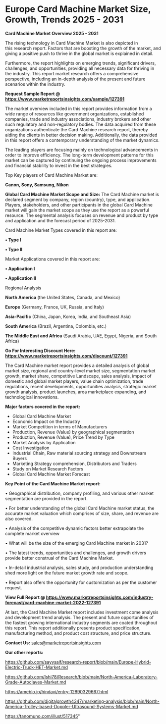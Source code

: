 # Europe Card Machine Market Size, Growth, Trends 2025 - 2031

<Strong> Card Machine Market Overview 2025 - 2031</strong>

The rising technology in Card Machine Market is also depicted in this research report. Factors that are boosting the growth of the market, and giving a positive push to thrive in the global market is explained in detail.

Furthermore, the report highlights on emerging trends, significant drivers, challenges, and opportunities, providing all necessary data for thriving in the industry. This report market research offers a comprehensive perspective, including an in-depth analysis of the present and future scenarios within the industry.

<strong>Request Sample Report @ <a href=https://www.marketreportsinsights.com/sample/127391>https://www.marketreportsinsights.com/sample/127391</a></strong>

The market overview included in this report provides information from a wide range of resources like government organizations, established companies, trade and industry associations, industry brokers and other such regulatory and non-regulatory bodies. The data acquired from these organizations authenticate the Card Machine research report, thereby aiding the clients in better decision making. Additionally, the data provided in this report offers a contemporary understanding of the market dynamics.

The leading players are focusing mainly on technological advancements in order to improve efficiency. The long-term development patterns for this market can be captured by continuing the ongoing process improvements and financial stability to invest in the best strategies.

Top Key players of Card Machine Market are:

<strong>Canon, Sony, Samsung, Nikon</strong>

<strong><b>Global Card Machine Market Scope and Size:</b></strong>
The Card Machine market is declared segment by company, region (country), type, and application. Players, stakeholders, and other participants in the global Card Machine market will gain the market scope as they use the report as a powerful resource. The segmental analysis focuses on revenue and product by type and application and the forecast period of 2025-2031.

Card Machine Market Types covered in this report are:

<strong>• Type I

• Type II</strong>

Market Applications covered in this report are:

<strong>• Application I

• Application II</strong> 

Regional Analysis

<strong>North America</strong> (the United States, Canada, and Mexico)

<strong>Europe</strong> (Germany, France, UK, Russia, and Italy)

<strong>Asia-Pacific</strong> (China, Japan, Korea, India, and Southeast Asia)

<strong>South America</strong> (Brazil, Argentina, Colombia, etc.)

<strong>The Middle East and Africa</strong> (Saudi Arabia, UAE, Egypt, Nigeria, and South Africa)

<strong>Go For Interesting Discount Here: <a href=https://www.marketreportsinsights.com/discount/127391>https://www.marketreportsinsights.com/discount/127391</a></strong>

The Card Machine market report provides a detailed analysis of global market size, regional and country-level market size, segmentation market growth, market share, competitive Landscape, sales analysis, impact of domestic and global market players, value chain optimization, trade regulations, recent developments, opportunities analysis, strategic market growth analysis, product launches, area marketplace expanding, and technological innovations.

<strong><b>Major factors covered in the report:</b></strong>
<ul>
  <li>Global Card Machine Market </li>
  <li>Economic Impact on the Industry</li>
  <li>Market Competition in terms of Manufacturers</li>
  <li>Production, Revenue (Value) by geographical segmentation</li>
  <li>Production, Revenue (Value), Price Trend by Type</li>
  <li>Market Analysis by Application</li>
  <li>Cost Investigation</li>
  <li>Industrial Chain, Raw material sourcing strategy and Downstream Buyers</li>
  <li>Marketing Strategy comprehension, Distributors and Traders</li>
  <li>Study on Market Research Factors</li>
  <li>Global Card Machine Market Forecast</li>
</ul>

<strong><b>Key Point of the Card Machine Market report:</b></strong>

• Geographical distribution, company profiling, and various other market segmentation are provided in the report.

• For better understanding of the global Card Machine market status, the accurate market valuation which comprises of size, share, and revenue are also covered.

• Analysis of the competitive dynamic factors better extrapolate the complete market overview

• What will be the size of the emerging Card Machine market in 2031?

• The latest trends, opportunities and challenges, and growth drivers provide better construal of the Card Machine Market.

• In-detail industrial analysis, sales study, and production understanding shed more light on the future market growth rate and scope.

• Report also offers the opportunity for customization as per the customer request.

<strong><b>View Full Report @ <a href=https://www.marketreportsinsights.com/industry-forecast/card-machine-market-2022-127391>https://www.marketreportsinsights.com/industry-forecast/card-machine-market-2022-127391</a></b></strong>


At last, the Card Machine Market report includes investment come analysis and development trend analysis. The present and future opportunities of the fastest growing international industry segments are coated throughout this report. This report additionally presents product specification, manufacturing method, and product cost structure, and price structure.

<strong>Contact Us:</strong>
sales@marketreportsinsights.com

<strong>Our other reports:</strong>

<a href=https://github.com/sayysaif/research-report/blob/main/Europe-Hybrid-Electric-Truck-HET-Market.md>https://github.com/sayysaif/research-report/blob/main/Europe-Hybrid-Electric-Truck-HET-Market.md</a>

<a href=https://github.com/Ishi78/Research/blob/main/North-America-Laboratory-Grade-Autoclaves-Market.md>https://github.com/Ishi78/Research/blob/main/North-America-Laboratory-Grade-Autoclaves-Market.md</a>

<a href=https://ameblo.jp/hindavi/entry-12890329667.html>https://ameblo.jp/hindavi/entry-12890329667.html</a>

<a href=https://github.com/digitalgrowth4347/marketing-analysis/blob/main/North-America-Trolley-based-Doppler-Ultrasound-Systems-Market.md>https://github.com/digitalgrowth4347/marketing-analysis/blob/main/North-America-Trolley-based-Doppler-Ultrasound-Systems-Market.md</a>

<a href=https://tanomuno.com/illust/517345>https://tanomuno.com/illust/517345</a>"
